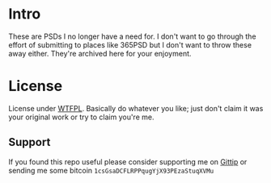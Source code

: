 # Intro

These are PSDs I no longer have a need for. I don't want to go through the effort of submitting to places like 365PSD but I don't want to throw these away either. They're archived here for your enjoyment. 
 
# License

License under [WTFPL](http://sam.zoy.org/wtfpl). Basically do whatever you like; just don't claim it was your original work or try to claim you're me.

## Support

If you found this repo useful please consider supporting me on [Gittip](https://www.gittip.com/k2052) or sending me some
bitcoin `1csGsaDCFLRPPqugYjX93PEzaStuqXVMu`
